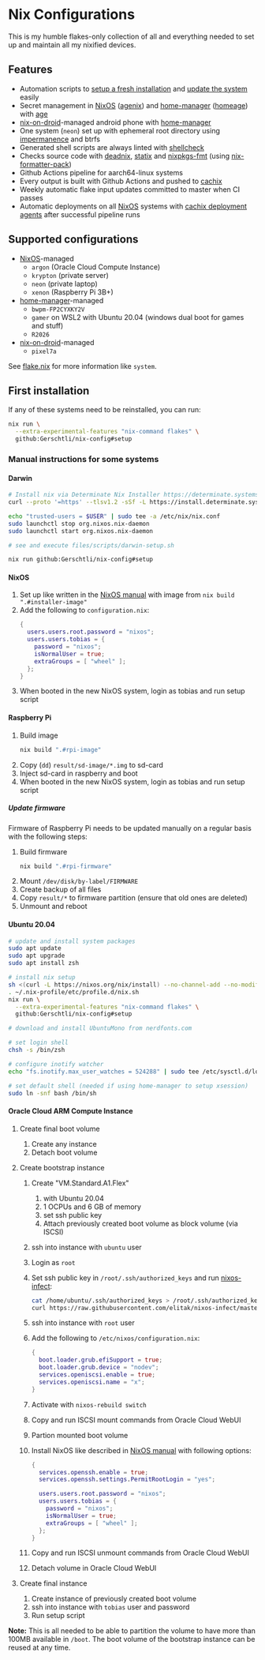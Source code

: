 # Nix Configurations

This is my humble flakes-only collection of all and everything needed to set up and maintain all my nixified devices.

## Features

- Automation scripts to [setup a fresh installation](files/apps/setup.sh) and
  [update the system](home/misc/util-bins/system-update.sh) easily
- Secret management in [NixOS][nixos] ([agenix][agenix]) and [home-manager][home-manager] ([homeage][homeage]) with
  [age][age]
- [nix-on-droid][nix-on-droid]-managed android phone with [home-manager][home-manager]
- One system (`neon`) set up with ephemeral root directory using [impermanence][impermanence] and btrfs
- Generated shell scripts are always linted with [shellcheck][shellcheck]
- Checks source code with [deadnix][deadnix], [statix][statix] and [nixpkgs-fmt][nixpkgs-fmt] (using
  [nix-formatter-pack][nix-formatter-pack])
- Github Actions pipeline for aarch64-linux systems
- Every output is built with Github Actions and pushed to [cachix][cachix]
- Weekly automatic flake input updates committed to master when CI passes
- Automatic deployments on all [NixOS][nixos] systems with [cachix deployment agents][cachix-deploy] after successful
  pipeline runs

## Supported configurations

- [NixOS][nixos]-managed
  - `argon` (Oracle Cloud Compute Instance)
  - `krypton` (private server)
  - `neon` (private laptop)
  - `xenon` (Raspberry Pi 3B+)
- [home-manager][home-manager]-managed
  - `bwpm-FP2CYXKY2V`
  - `gamer` on WSL2 with Ubuntu 20.04 (windows dual boot for games and stuff)
  - `R2026`
- [nix-on-droid][nix-on-droid]-managed
  - `pixel7a`

See [flake.nix](flake.nix) for more information like `system`.

## First installation

If any of these systems need to be reinstalled, you can run:

```sh
nix run \
  --extra-experimental-features "nix-command flakes" \
  github:Gerschtli/nix-config#setup
```

### Manual instructions for some systems

#### Darwin

```sh
# Install nix via Determinate Nix Installer https://determinate.systems/posts/determinate-nix-installer
curl --proto '=https' --tlsv1.2 -sSf -L https://install.determinate.systems/nix | sh -s -- install

echo "trusted-users = $USER" | sudo tee -a /etc/nix/nix.conf
sudo launchctl stop org.nixos.nix-daemon
sudo launchctl start org.nixos.nix-daemon

# see and execute files/scripts/darwin-setup.sh

nix run github:Gerschtli/nix-config#setup
```

#### NixOS

1. Set up like written in the [NixOS manual][nixos-manual] with image from `nix build ".#installer-image"`
1. Add the following to `configuration.nix`:
   ```nix
   {
     users.users.root.password = "nixos";
     users.users.tobias = {
       password = "nixos";
       isNormalUser = true;
       extraGroups = [ "wheel" ];
     };
   }
   ```
1. When booted in the new NixOS system, login as tobias and run setup script

#### Raspberry Pi

1. Build image
   ```sh
   nix build ".#rpi-image"
   ```
1. Copy (`dd`) `result/sd-image/*.img` to sd-card
1. Inject sd-card in raspberry and boot
1. When booted in the new NixOS system, login as tobias and run setup script

##### Update firmware

Firmware of Raspberry Pi needs to be updated manually on a regular basis with the following steps:

1. Build firmware
   ```sh
   nix build ".#rpi-firmware"
   ```
1. Mount `/dev/disk/by-label/FIRMWARE`
1. Create backup of all files
1. Copy `result/*` to firmware partition (ensure that old ones are deleted)
1. Unmount and reboot

#### Ubuntu 20.04

```sh
# update and install system packages
sudo apt update
sudo apt upgrade
sudo apt install zsh

# install nix setup
sh <(curl -L https://nixos.org/nix/install) --no-channel-add --no-modify-profile
. ~/.nix-profile/etc/profile.d/nix.sh
nix run \
  --extra-experimental-features "nix-command flakes" \
  github:Gerschtli/nix-config#setup

# download and install UbuntuMono from nerdfonts.com

# set login shell
chsh -s /bin/zsh

# configure inotify watcher
echo "fs.inotify.max_user_watches = 524288" | sudo tee /etc/sysctl.d/local.conf

# set default shell (needed if using home-manager to setup xsession)
sudo ln -snf bash /bin/sh
```

#### Oracle Cloud ARM Compute Instance

1. Create final boot volume

   1. Create any instance
   1. Detach boot volume

1. Create bootstrap instance

   1. Create "VM.Standard.A1.Flex"
      1. with Ubuntu 20.04
      1. 1 OCPUs and 6 GB of memory
      1. set ssh public key
      1. Attach previously created boot volume as block volume (via ISCSI)
   1. ssh into instance with `ubuntu` user
   1. Login as `root`
   1. Set ssh public key in `/root/.ssh/authorized_keys` and run [nixos-infect][nixos-infect]:
      ```sh
      cat /home/ubuntu/.ssh/authorized_keys > /root/.ssh/authorized_keys
      curl https://raw.githubusercontent.com/elitak/nixos-infect/master/nixos-infect | NIX_CHANNEL=nixos-22.05 bash -x
      ```
   1. ssh into instance with `root` user
   1. Add the following to `/etc/nixos/configuration.nix`:
      ```nix
      {
        boot.loader.grub.efiSupport = true;
        boot.loader.grub.device = "nodev";
        services.openiscsi.enable = true;
        services.openiscsi.name = "x";
      }
      ```
   1. Activate with `nixos-rebuild switch`
   1. Copy and run ISCSI mount commands from Oracle Cloud WebUI
   1. Partion mounted boot volume
   1. Install NixOS like described in [NixOS manual][nixos-manual] with following options:

      ```nix
      {
        services.openssh.enable = true;
        services.openssh.settings.PermitRootLogin = "yes";

        users.users.root.password = "nixos";
        users.users.tobias = {
          password = "nixos";
          isNormalUser = true;
          extraGroups = [ "wheel" ];
        };
      }
      ```

   1. Copy and run ISCSI unmount commands from Oracle Cloud WebUI
   1. Detach volume in Oracle Cloud WebUI

1. Create final instance
   1. Create instance of previously created boot volume
   1. ssh into instance with `tobias` user and password
   1. Run setup script

**Note:** This is all needed to be able to partition the volume to have more than 100MB available in `/boot`. The boot
volume of the bootstrap instance can be reused at any time.

[age]: https://age-encryption.org/
[agenix]: https://github.com/ryantm/agenix
[cachix-deploy]: https://docs.cachix.org/deploy/
[cachix-gerschtli]: https://app.cachix.org/cache/gerschtli
[cachix]: https://www.cachix.org/
[deadnix]: https://github.com/astro/deadnix
[home-manager]: https://github.com/nix-community/home-manager
[homeage]: https://github.com/jordanisaacs/homeage
[impermanence]: https://github.com/nix-community/impermanence
[nix-formatter-pack]: https://github.com/Gerschtli/nix-formatter-pack
[nix-on-droid]: https://github.com/t184256/nix-on-droid
[nixos-infect]: https://github.com/elitak/nixos-infect
[nixos-manual]: https://nixos.org/manual/nixos/stable/index.html#sec-installation
[nixos]: https://nixos.org/
[nixpkgs-fmt]: https://github.com/nix-community/nixpkgs-fmt
[shellcheck]: https://github.com/koalaman/shellcheck
[statix]: https://github.com/nerdypepper/statix

<!-- vim: set sw=2: -->
